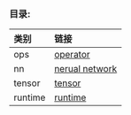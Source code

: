 ### 目录:
| 类别 | 链接 |  
|:--|:-- |
| ops | [operator](./operator)  |
| nn | [nerual network](./nn)  |
| tensor | [tensor](./tensor)  |
| runtime | [runtime](./runtime)  |


